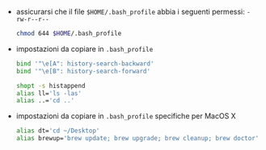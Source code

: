 - assicurarsi che il file `$HOME/.bash_profile` abbia i seguenti permessi: `-rw-r--r--`
	```sh
	chmod 644 $HOME/.bash_profile
	```

- impostazioni da copiare in `.bash_profile`
	```sh
	bind '"\e[A": history-search-backward'
	bind '"\e[B": history-search-forward'

	shopt -s histappend
	alias ll='ls -las'
	alias ..='cd ..'
	```

- impostazioni da copiare in `.bash_profile` specifiche per MacOS X
	```sh
	alias dt='cd ~/Desktop'
	alias brewup='brew update; brew upgrade; brew cleanup; brew doctor'
	```
